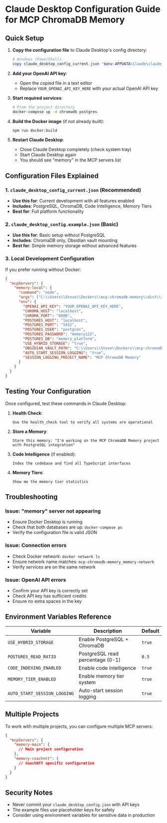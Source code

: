 # Claude Desktop Configuration Guide for MCP ChromaDB Memory

## Quick Setup

1. **Copy the configuration file** to Claude Desktop's config directory:
   ```powershell
   # Windows (PowerShell)
   copy claude_desktop_config_current.json "$env:APPDATA\Claude\claude_desktop_config.json"
   ```

2. **Add your OpenAI API key**:
   - Open the copied file in a text editor
   - Replace `YOUR_OPENAI_API_KEY_HERE` with your actual OpenAI API key

3. **Start required services**:
   ```bash
   # From the project directory
   docker-compose up -d chromadb postgres
   ```

4. **Build the Docker image** (if not already built):
   ```bash
   npm run docker:build
   ```

5. **Restart Claude Desktop**:
   - Close Claude Desktop completely (check system tray)
   - Start Claude Desktop again
   - You should see "memory" in the MCP servers list

## Configuration Files Explained

### 1. `claude_desktop_config_current.json` (Recommended)
- **Use this for**: Current development with all features enabled
- **Includes**: PostgreSQL, ChromaDB, Code Intelligence, Memory Tiers
- **Best for**: Full platform functionality

### 2. `claude_desktop_config.example.json` (Basic)
- **Use this for**: Basic setup without PostgreSQL
- **Includes**: ChromaDB only, Obsidian vault mounting
- **Best for**: Simple memory storage without advanced features

### 3. Local Development Configuration
If you prefer running without Docker:

```json
{
  "mcpServers": {
    "memory-local": {
      "command": "node",
      "args": ["C:\\Users\\Steve\\Dockers\\mcp-chromadb-memory\\dist\\index.js"],
      "env": {
        "OPENAI_API_KEY": "YOUR_OPENAI_API_KEY_HERE",
        "CHROMA_HOST": "localhost",
        "CHROMA_PORT": "8000",
        "POSTGRES_HOST": "localhost",
        "POSTGRES_PORT": "5432",
        "POSTGRES_USER": "postgres",
        "POSTGRES_PASSWORD": "memory123",
        "POSTGRES_DB": "memory_platform",
        "USE_HYBRID_STORAGE": "true",
        "OBSIDIAN_VAULT_PATH": "C:\\Users\\Steve\\Dockers\\mcp-chromadb-memory\\Project_Context\\vault",
        "AUTO_START_SESSION_LOGGING": "true",
        "SESSION_LOGGING_PROJECT_NAME": "MCP ChromaDB Memory"
      }
    }
  }
}
```

## Testing Your Configuration

Once configured, test these commands in Claude Desktop:

1. **Health Check**:
   ```
   Use the health_check tool to verify all systems are operational
   ```

2. **Store a Memory**:
   ```
   Store this memory: "I'm working on the MCP ChromaDB Memory project with PostgreSQL integration"
   ```

3. **Code Intelligence** (if enabled):
   ```
   Index the codebase and find all TypeScript interfaces
   ```

4. **Memory Tiers**:
   ```
   Show me the memory tier statistics
   ```

## Troubleshooting

### Issue: "memory" server not appearing
- Ensure Docker Desktop is running
- Check that both databases are up: `docker-compose ps`
- Verify the configuration file is valid JSON

### Issue: Connection errors
- Check Docker network: `docker network ls`
- Ensure network name matches: `mcp-chromadb-memory_memory-network`
- Verify services are on the same network

### Issue: OpenAI API errors
- Confirm your API key is correctly set
- Check API key has sufficient credits
- Ensure no extra spaces in the key

## Environment Variables Reference

| Variable | Description | Default |
|----------|-------------|---------|
| `USE_HYBRID_STORAGE` | Enable PostgreSQL + ChromaDB | `true` |
| `POSTGRES_READ_RATIO` | PostgreSQL read percentage (0-1) | `0.5` |
| `CODE_INDEXING_ENABLED` | Enable code intelligence | `true` |
| `MEMORY_TIER_ENABLED` | Enable memory tier system | `true` |
| `AUTO_START_SESSION_LOGGING` | Auto-start session logging | `true` |

## Multiple Projects

To work with multiple projects, you can configure multiple MCP servers:

```json
{
  "mcpServers": {
    "memory-main": {
      // Main project configuration
    },
    "memory-coachntt": {
      // CoachNTT specific configuration
    }
  }
}
```

## Security Notes

- Never commit your `claude_desktop_config.json` with API keys
- The example files use placeholder keys for safety
- Consider using environment variables for sensitive data in production